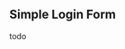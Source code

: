 <!--{
  title: 'Simple Login Form',
  tags: ['example', 'collection', 'users']
}-->

## Simple Login Form

todo